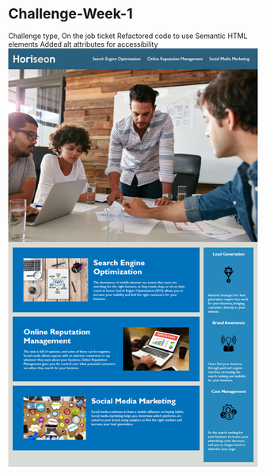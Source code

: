 # Challenge-Week-1
Challenge type, On the job ticket
Refactored code to use Semantic HTML elements
Added alt attributes for accessibility
![alt text](02-Challenge\Develop\assets\images\01-html-css-git-homework-demo.png)



